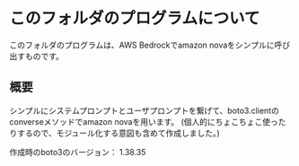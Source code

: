 # このフォルダのプログラムについて

このフォルダのプログラムは、AWS Bedrockでamazon novaをシンプルに呼び出すものです。

## 概要

シンプルにシステムプロンプトとユーザプロンプトを繋げて、boto3.clientのconverseメソッドでamazon novaを用います。
(個人的にちょこちょこ使ったりするので、モジュール化する意図も含めて作成しました。)


作成時のboto3のバージョン： 1.38.35
